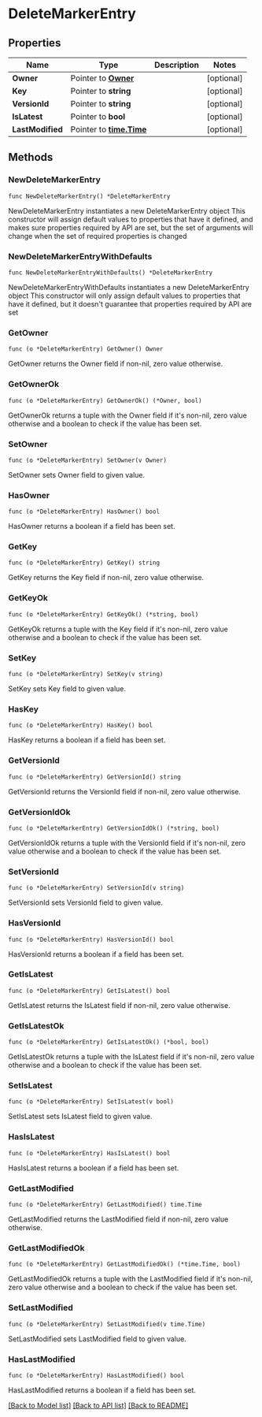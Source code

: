 # DeleteMarkerEntry

## Properties

Name | Type | Description | Notes
------------ | ------------- | ------------- | -------------
**Owner** | Pointer to [**Owner**](Owner.md) |  | [optional] 
**Key** | Pointer to **string** |  | [optional] 
**VersionId** | Pointer to **string** |  | [optional] 
**IsLatest** | Pointer to **bool** |  | [optional] 
**LastModified** | Pointer to [**time.Time**](time.Time.md) |  | [optional] 

## Methods

### NewDeleteMarkerEntry

`func NewDeleteMarkerEntry() *DeleteMarkerEntry`

NewDeleteMarkerEntry instantiates a new DeleteMarkerEntry object
This constructor will assign default values to properties that have it defined,
and makes sure properties required by API are set, but the set of arguments
will change when the set of required properties is changed

### NewDeleteMarkerEntryWithDefaults

`func NewDeleteMarkerEntryWithDefaults() *DeleteMarkerEntry`

NewDeleteMarkerEntryWithDefaults instantiates a new DeleteMarkerEntry object
This constructor will only assign default values to properties that have it defined,
but it doesn't guarantee that properties required by API are set

### GetOwner

`func (o *DeleteMarkerEntry) GetOwner() Owner`

GetOwner returns the Owner field if non-nil, zero value otherwise.

### GetOwnerOk

`func (o *DeleteMarkerEntry) GetOwnerOk() (*Owner, bool)`

GetOwnerOk returns a tuple with the Owner field if it's non-nil, zero value otherwise
and a boolean to check if the value has been set.

### SetOwner

`func (o *DeleteMarkerEntry) SetOwner(v Owner)`

SetOwner sets Owner field to given value.

### HasOwner

`func (o *DeleteMarkerEntry) HasOwner() bool`

HasOwner returns a boolean if a field has been set.

### GetKey

`func (o *DeleteMarkerEntry) GetKey() string`

GetKey returns the Key field if non-nil, zero value otherwise.

### GetKeyOk

`func (o *DeleteMarkerEntry) GetKeyOk() (*string, bool)`

GetKeyOk returns a tuple with the Key field if it's non-nil, zero value otherwise
and a boolean to check if the value has been set.

### SetKey

`func (o *DeleteMarkerEntry) SetKey(v string)`

SetKey sets Key field to given value.

### HasKey

`func (o *DeleteMarkerEntry) HasKey() bool`

HasKey returns a boolean if a field has been set.

### GetVersionId

`func (o *DeleteMarkerEntry) GetVersionId() string`

GetVersionId returns the VersionId field if non-nil, zero value otherwise.

### GetVersionIdOk

`func (o *DeleteMarkerEntry) GetVersionIdOk() (*string, bool)`

GetVersionIdOk returns a tuple with the VersionId field if it's non-nil, zero value otherwise
and a boolean to check if the value has been set.

### SetVersionId

`func (o *DeleteMarkerEntry) SetVersionId(v string)`

SetVersionId sets VersionId field to given value.

### HasVersionId

`func (o *DeleteMarkerEntry) HasVersionId() bool`

HasVersionId returns a boolean if a field has been set.

### GetIsLatest

`func (o *DeleteMarkerEntry) GetIsLatest() bool`

GetIsLatest returns the IsLatest field if non-nil, zero value otherwise.

### GetIsLatestOk

`func (o *DeleteMarkerEntry) GetIsLatestOk() (*bool, bool)`

GetIsLatestOk returns a tuple with the IsLatest field if it's non-nil, zero value otherwise
and a boolean to check if the value has been set.

### SetIsLatest

`func (o *DeleteMarkerEntry) SetIsLatest(v bool)`

SetIsLatest sets IsLatest field to given value.

### HasIsLatest

`func (o *DeleteMarkerEntry) HasIsLatest() bool`

HasIsLatest returns a boolean if a field has been set.

### GetLastModified

`func (o *DeleteMarkerEntry) GetLastModified() time.Time`

GetLastModified returns the LastModified field if non-nil, zero value otherwise.

### GetLastModifiedOk

`func (o *DeleteMarkerEntry) GetLastModifiedOk() (*time.Time, bool)`

GetLastModifiedOk returns a tuple with the LastModified field if it's non-nil, zero value otherwise
and a boolean to check if the value has been set.

### SetLastModified

`func (o *DeleteMarkerEntry) SetLastModified(v time.Time)`

SetLastModified sets LastModified field to given value.

### HasLastModified

`func (o *DeleteMarkerEntry) HasLastModified() bool`

HasLastModified returns a boolean if a field has been set.


[[Back to Model list]](../README.md#documentation-for-models) [[Back to API list]](../README.md#documentation-for-api-endpoints) [[Back to README]](../README.md)


